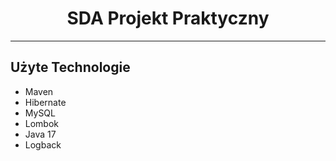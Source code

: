 # <h1 align="center">SDA Projekt Praktyczny</h1> 

---


## Użyte Technologie

- Maven
- Hibernate
- MySQL
- Lombok
- Java 17
- Logback